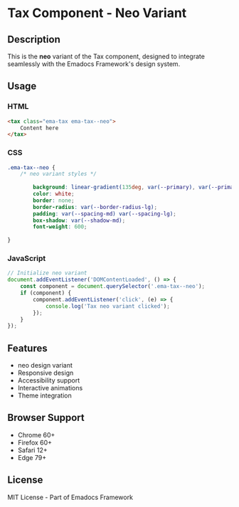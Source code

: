 # Tax Component - Neo Variant

## Description
This is the **neo** variant of the Tax component, designed to integrate seamlessly with the Emadocs Framework's design system.

## Usage

### HTML
```html
<tax class="ema-tax ema-tax--neo">
    Content here
</tax>
```

### CSS
```css
.ema-tax--neo {
    /* neo variant styles */
    
        background: linear-gradient(135deg, var(--primary), var(--primary-dark));
        color: white;
        border: none;
        border-radius: var(--border-radius-lg);
        padding: var(--spacing-md) var(--spacing-lg);
        box-shadow: var(--shadow-md);
        font-weight: 600;
    
}
```

### JavaScript
```javascript
// Initialize neo variant
document.addEventListener('DOMContentLoaded', () => {
    const component = document.querySelector('.ema-tax--neo');
    if (component) {
        component.addEventListener('click', (e) => {
            console.log('Tax neo variant clicked');
        });
    }
});
```

## Features
- neo design variant
- Responsive design
- Accessibility support
- Interactive animations
- Theme integration

## Browser Support
- Chrome 60+
- Firefox 60+
- Safari 12+
- Edge 79+

## License
MIT License - Part of Emadocs Framework
